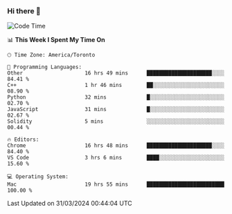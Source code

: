 ### Hi there 👋


<!--START_SECTION:waka-->
![Code Time](http://img.shields.io/badge/Code%20Time-1%2C812%20hrs%2049%20mins-blue)

📊 **This Week I Spent My Time On** 

```text
🕑︎ Time Zone: America/Toronto

💬 Programming Languages: 
Other                    16 hrs 49 mins      █████████████████████░░░░   84.41 % 
C++                      1 hr 46 mins        ██░░░░░░░░░░░░░░░░░░░░░░░   08.90 % 
Python                   32 mins             █░░░░░░░░░░░░░░░░░░░░░░░░   02.70 % 
JavaScript               31 mins             █░░░░░░░░░░░░░░░░░░░░░░░░   02.67 % 
Solidity                 5 mins              ░░░░░░░░░░░░░░░░░░░░░░░░░   00.44 % 

🔥 Editors: 
Chrome                   16 hrs 48 mins      █████████████████████░░░░   84.40 % 
VS Code                  3 hrs 6 mins        ████░░░░░░░░░░░░░░░░░░░░░   15.60 % 

💻 Operating System: 
Mac                      19 hrs 55 mins      █████████████████████████   100.00 % 
```


 Last Updated on 31/03/2024 00:44:04 UTC
<!--END_SECTION:waka-->

<!--
**SillyPasty/SillyPasty** is a ✨ _special_ ✨ repository because its `README.md` (this file) appears on your GitHub profile.

Here are some ideas to get you started:

- 🔭 I’m currently working on ...
- 🌱 I’m currently learning ...
- 👯 I’m looking to collaborate on ...
- 🤔 I’m looking for help with ...
- 💬 Ask me about ...
- 📫 How to reach me: ...
- 😄 Pronouns: ...
- ⚡ Fun fact: ...
-->


